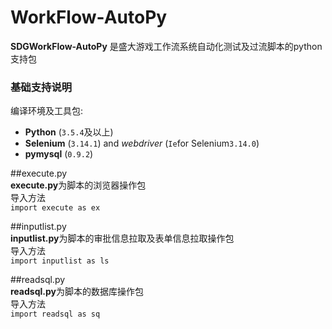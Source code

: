 ﻿# WorkFlow-AutoPy
**SDGWorkFlow-AutoPy** 是盛大游戏工作流系统自动化测试及过流脚本的python支持包
### 基础支持说明 ###
编译环境及工具包:

- **Python** (`3.5.4`及以上) 
- **Selenium** (`3.14.1`) and *webdriver* (`Ie`for Selenium`3.14.0`)
- **pymysql** (`0.9.2`)




##execute.py<br>
**execute.py**为脚本的浏览器操作包<br>
导入方法<br>
`import execute as ex `

##inputlist.py<br>
**inputlist.py**为脚本的审批信息拉取及表单信息拉取操作包<br>
导入方法<br>
`import inputlist as ls `

##readsql.py<br>**readsql.py**为脚本的数据库操作包<br>
导入方法<br>
`import readsql as sq`
